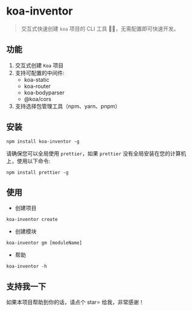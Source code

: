 # koa-inventor

> 交互式快速创建 `koa` 项目的 CLI 工具 🚀🚀，无需配置即可快速开发。

## 功能

1. 交互式创建 `Koa` 项目
2. 支持可配置的中间件:
   - koa-static
   - koa-router
   - koa-bodyparser
   - @koa/cors
3. 支持选择包管理工具（npm、yarn、pnpm）

## 安装

```shell
npm install koa-inventor -g
```

请确保您可以全局使用 `prettier`，如果 `prettier` 没有全局安装在您的计算机上，使用以下命令:

```shell
npm install prettier -g
```

## 使用

- 创建项目

```shell
koa-inventor create
```

- 创建模块

```shell
koa-inventor gm [moduleName]
```

- 帮助

```shell
koa-inventor -h
```

## 支持我一下

如果本项目帮助到你的话，请点个 star⭐ 给我，非常感谢！
